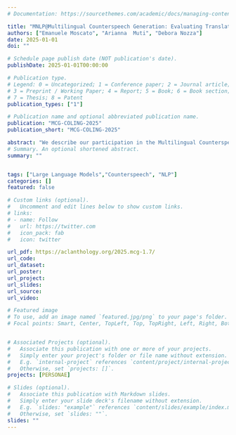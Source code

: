 ```yaml
---
# Documentation: https://sourcethemes.com/academic/docs/managing-content/

title: "MNLP@Multilingual Counterspeech Generation: Evaluating Translation and Background Knowledge Filtering"
authors: ["Emanuele Moscato", "Arianna  Muti", "Debora Nozza"]
date: 2025-01-01
doi: ""

# Schedule page publish date (NOT publication's date).
publishDate: 2025-01-01T00:00:00

# Publication type.
# Legend: 0 = Uncategorized; 1 = Conference paper; 2 = Journal article;
# 3 = Preprint / Working Paper; 4 = Report; 5 = Book; 6 = Book section;
# 7 = Thesis; 8 = Patent
publication_types: ["1"]

# Publication name and optional abbreviated publication name.
publication: "MCG-COLING-2025"
publication_short: "MCG-COLING-2025"

abstract: "We describe our participation in the Multilingual Counterspeech Generation shared task, which aims to generate a counternarrative to counteract hate speech, given a hateful sentence and relevant background knowledge. Our team tested two different aspects: translating outputs from English vs generating outputs in the original languages and filtering pieces of the background knowledge provided vs including all the background knowledge. Our experiments show that filtering the background knowledge in the same prompt and leaving data in the original languages leads to more adherent counternarrative generations, except for Basque, where translating the output from English and filtering the background knowledge in a separate prompt yields better results. Our system ranked first in English, Italian, and Spanish and fourth in Basque."
# Summary. An optional shortened abstract.
summary: ""


tags: ["Large Language Models","Counterspeech", "NLP"]
categories: []
featured: false

# Custom links (optional).
#   Uncomment and edit lines below to show custom links.
# links:
# - name: Follow
#   url: https://twitter.com
#   icon_pack: fab
#   icon: twitter

url_pdf: https://aclanthology.org/2025.mcg-1.7/
url_code: 
url_dataset:
url_poster:
url_project:
url_slides:
url_source:
url_video:

# Featured image
# To use, add an image named `featured.jpg/png` to your page's folder.
# Focal points: Smart, Center, TopLeft, Top, TopRight, Left, Right, BottomLeft, Bottom, BottomRight.


# Associated Projects (optional).
#   Associate this publication with one or more of your projects.
#   Simply enter your project's folder or file name without extension.
#   E.g. `internal-project` references `content/project/internal-project/index.md`.
#   Otherwise, set `projects: []`.
projects: [PERSONAE]

# Slides (optional).
#   Associate this publication with Markdown slides.
#   Simply enter your slide deck's filename without extension.
#   E.g. `slides: "example"` references `content/slides/example/index.md`.
#   Otherwise, set `slides: ""`.
slides: ""
---
```

